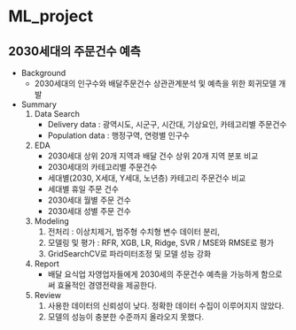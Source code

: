 # ML_project
## 2030세대의 주문건수 예측
* Background
  + 2030세대의 인구수와 배달주문건수 상관관계분석 및 예측을 위한 회귀모델 개발
* Summary
  1. Data Search
      - Delivery data : 광역시도, 시군구, 시간대, 기상요인, 카테고리별 주문건수
      - Population data : 행정구역, 연령별 인구수
  2. EDA
      - 2030세대 상위 20개 지역과 배달 건수 상위 20개 지역 분포 비교
      - 2030세대의 카테고리별 주문건수
      - 세대별(2030, X세대, Y세대, 노년층) 카테고리 주문건수 비교
      - 세대별 휴일 주문 건수
      - 2030세대 월별 주문 건수
      - 2030세대 성별 주문 건수
  3. Modeling
      1. 전처리 : 이상치제거, 범주형 수치형 변수 데이터 분리, 
      2. 모델링 및 평가 : RFR, XGB, LR, Ridge, SVR / MSE와 RMSE로 평가
      3. GridSearchCV로 파라미터조정 및 모델 성능 강화
  4. Report
      - 배달 요식업 자영업자들에게 2030세의 주문건수 예측을 가능하게 함으로써 효율적인 경영전략을 제공한다.
  5. Review
      1. 사용한 데이터의 신뢰성이 낮다. 정확한 데이터 수집이 이루어지지 않았다.
      2. 모델의 성능이 충분한 수준까지 올라오지 못했다.
